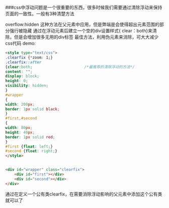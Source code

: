 ###css中浮动问题是一个很重要的东西，很多时候我们需要通过清除浮动来保持页面的一致性。一般有3种清楚方法

overflow:hidden   这种方法在父元素中应用，但是弊端是会使得超出元素范围的部分强行被隐藏
 通过在浮动元素后建立一个空的div设置样式{ clear：both}来清除，但是会增加很多无用的div标签
最佳方法，利用伪元素来消除，可大大减少css代码
demo:
```html
<style type="text/css">
.clearfix {*zoom: 1;}
.clearfix::after
{clear:both;                       /*最推荐的清除浮动的方法*/
content: "";                         
display: block;                                      
height: 0;
visibility: hidden;
}
#wrapper
{
width: 200px;
border: 1px solid black;
}
#first,#second
{
width: 80px;
height: 40px;
border: 1px solid red;
}
#first {float: left;}
#second {float: right;}
</style>
	

<div id="wrapper" class="clearfix">
	<div id="first"></div>
	<div id="second"></div>
</div>
```

通过在定义一个公有类clearfix，在需要消除浮动影响的父元素中添加这个公有类就可以了
